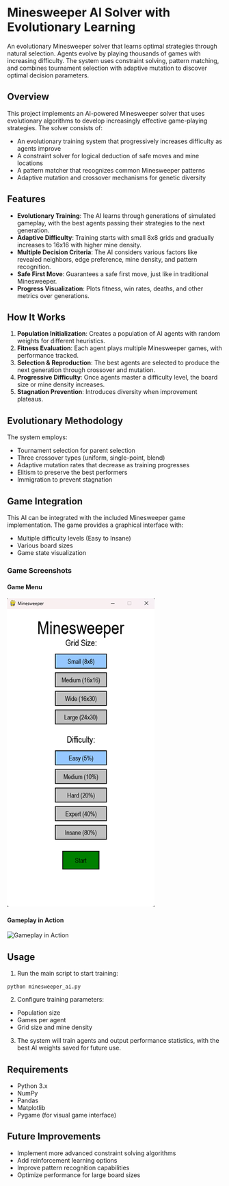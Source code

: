 # Minesweeper AI Solver with Evolutionary Learning
An evolutionary Minesweeper solver that learns optimal strategies through natural selection. Agents evolve by playing thousands of games with increasing difficulty. The system uses constraint solving, pattern matching, and combines tournament selection with adaptive mutation to discover optimal decision parameters.

## Overview
This project implements an AI-powered Minesweeper solver that uses evolutionary algorithms to develop increasingly effective game-playing strategies. The solver consists of:
- An evolutionary training system that progressively increases difficulty as agents improve
- A constraint solver for logical deduction of safe moves and mine locations
- A pattern matcher that recognizes common Minesweeper patterns
- Adaptive mutation and crossover mechanisms for genetic diversity

## Features
- **Evolutionary Training**: The AI learns through generations of simulated gameplay, with the best agents passing their strategies to the next generation.
- **Adaptive Difficulty**: Training starts with small 8x8 grids and gradually increases to 16x16 with higher mine density.
- **Multiple Decision Criteria**: The AI considers various factors like revealed neighbors, edge preference, mine density, and pattern recognition.
- **Safe First Move**: Guarantees a safe first move, just like in traditional Minesweeper.
- **Progress Visualization**: Plots fitness, win rates, deaths, and other metrics over generations.

## How It Works
1. **Population Initialization**: Creates a population of AI agents with random weights for different heuristics.
2. **Fitness Evaluation**: Each agent plays multiple Minesweeper games, with performance tracked.
3. **Selection & Reproduction**: The best agents are selected to produce the next generation through crossover and mutation.
4. **Progressive Difficulty**: Once agents master a difficulty level, the board size or mine density increases.
5. **Stagnation Prevention**: Introduces diversity when improvement plateaus.

## Evolutionary Methodology
The system employs:
- Tournament selection for parent selection
- Three crossover types (uniform, single-point, blend)
- Adaptive mutation rates that decrease as training progresses
- Elitism to preserve the best performers
- Immigration to prevent stagnation

## Game Integration
This AI can be integrated with the included Minesweeper game implementation. The game provides a graphical interface with:
- Multiple difficulty levels (Easy to Insane)
- Various board sizes
- Game state visualization

### Game Screenshots

#### Game Menu
![Menu Screenshot](https://github.com/GetHorizontal63/Minesweeper/blob/main/screenshots/Menu.png)

#### Gameplay in Action
![Gameplay in Action](https://github.com/GetHorizontal63/Minesweeper/blob/main/gameplay/Minesweeper%20Gameplay%2C%2016x16%2020%25%20Saturation.gif)

## Usage
1. Run the main script to start training:
```
python minesweeper_ai.py
```
2. Configure training parameters:
- Population size
- Games per agent
- Grid size and mine density
3. The system will train agents and output performance statistics, with the best AI weights saved for future use.

## Requirements
- Python 3.x
- NumPy
- Pandas
- Matplotlib
- Pygame (for visual game interface)

## Future Improvements
- Implement more advanced constraint solving algorithms
- Add reinforcement learning options
- Improve pattern recognition capabilities
- Optimize performance for large board sizes
